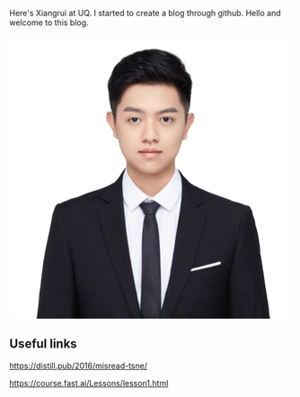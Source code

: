 Here's Xiangrui at UQ. I started to create a blog through github.
Hello and welcome to this blog. 


![Image of Xiangrui](images/微信图片_20221027212252.jpg)

## Useful links
https://distill.pub/2016/misread-tsne/

https://course.fast.ai/Lessons/lesson1.html

